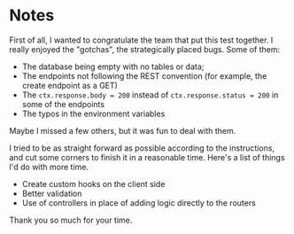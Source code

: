 # Notes

First of all, I wanted to congratulate the team that put this test together. I really enjoyed the "gotchas", the strategically placed bugs. Some of them:

- The database being empty with no tables or data;
- The endpoints not following the REST convention (for example, the create endpoint as a GET)
- The `ctx.response.body = 200` instead of `ctx.response.status = 200` in some of the endpoints
- The typos in the environment variables

Maybe I missed a few others, but it was fun to deal with them.

I tried to be as straight forward as possible according to the instructions, and cut some corners to finish it in a reasonable time. Here's a list of things I'd do with more time.

- Create custom hooks on the client side
- Better validation
- Use of controllers in place of adding logic directly to the routers

Thank you so much for your time.